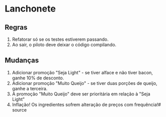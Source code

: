 Lanchonete
==========

Regras
------

1. Refatorar só se os testes estiverem passando.
2. Ao sair, o piloto deve deixar o código compilando.

Mudanças
--------

1. Adicionar promoção "Seja Light" - se tiver alface e não tiver bacon, ganhe 10% de desconto.
2. Adicionar promoção "Muito Queijo" - se tiver duas porções de queijo, ganhe a terceira.
3. A promoção "Muito Queijo" deve ser prioritária em relação à "Seja Light"  
4. Inflação! Os ingredientes sofrem alteração de preços com frequência!# source
